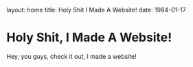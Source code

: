 layout: home
title: Holy Shit I Made A Website!
date: 1984-01-17

# Holy Shit, I Made A Website!

Hey, you guys, check it out, I made a website!
